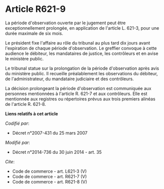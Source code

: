 # Article R621-9

La période d'observation ouverte par le jugement peut être exceptionnellement prolongée, en application de l'article L.
621-3, pour une durée maximale de six mois. 

Le président fixe l'affaire au rôle du tribunal au plus tard dix jours avant l'expiration de chaque période d'observation. Le
greffier convoque à cette audience le débiteur, les mandataires de justice, les contrôleurs et en avise le ministère public. 

Le tribunal statue sur la prolongation de la période d'observation après avis du ministère public. Il recueille préalablement
les observations du débiteur, de l'administrateur, du mandataire judiciaire et des contrôleurs. 

La décision prolongeant la période d'observation est communiquée aux personnes mentionnées à l'article R. 621-7 et aux
contrôleurs. Elle est mentionnée aux registres ou répertoires prévus aux trois premiers alinéas de l'article R. 621-8.

**Liens relatifs à cet article**

_Codifié par_:

  - Décret n°2007-431 du 25 mars 2007

_Modifié par_:

  - Décret n°2014-736 du 30 juin 2014 - art. 35

_Cite_:

  - Code de commerce - art. L621-3 (V)
  - Code de commerce - art. R621-7 (V)
  - Code de commerce - art. R621-8 (V)
